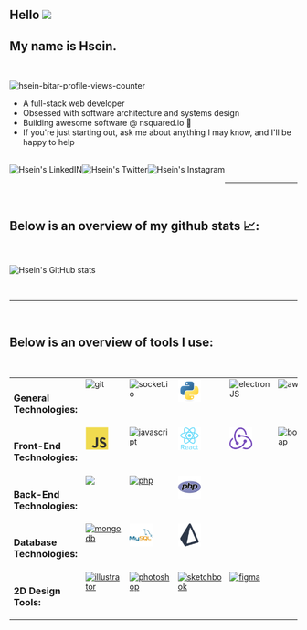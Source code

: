 ## Hello <img width="20" src="https://media.giphy.com/media/hvRJCLFzcasrR4ia7z/giphy.gif">
## My name is Hsein.

<!-- Hey it's Hsein, if you find this document useful, consider giving it a star -->
<br />

![hsein-bitar-profile-views-counter](https://komarev.com/ghpvc/?username=hsein-bitar&color=pink)

- A full-stack web developer
- Obsessed with software architecture and systems design
- Building awesome software @ nsquared.io 🚀
- If you're just starting out, ask me about anything I may know, and I'll be happy to help

<br />
<!-- Hey it's Hsein, if you find this document useful, consider giving it a star :) -->

<a href="https://www.linkedin.com/in/hseinbitar/">
  <img align="left" alt="Hsein's LinkedIN" height="40"
    src="https://cdn.simpleicons.org/linkedin" />
</a>

<a href="https://twitter.com/HseinBitar">
  <img align="left" alt="Hsein's Twitter" height="40"
    src="https://cdn.simpleicons.org/twitter" />
</a>

<a href="https://www.instagram.com/hsein_bitar/">
  <img align="left" alt="Hsein's Instagram" height="40"
    src="https://cdn.simpleicons.org/instagram" />
</a>


<br />

<hr>

<br />

<!-- Hey it's Hsein, if you find this document useful, consider giving it a star -->
## Below is an overview of my github stats 📈:

<br />

![Hsein's GitHub
stats](https://github-readme-stats-hsein-bitar.vercel.app/api?username=hsein-bitar&show_icons=true&theme=merko&count_private=true)

<br />
<hr>
<br />

## Below is an overview of tools I use:
<br />

<table>
  <!-- other technologies -->
  <tr>
    <td valign="top">
      <h3> General Technologies: </h3>
    </td>
    <td valign="top"> <img
        src="https://www.vectorlogo.zone/logos/git-scm/git-scm-icon.svg"
        alt="git" height="40" />
    </td>
    <td valign="top"> <img
        src="https://upload.wikimedia.org/wikipedia/commons/thumb/9/96/Socket-io.svg/1200px-Socket-io.svg.png"
        alt="socket.io" height="40" />
    </td>
    <td valign="top"> <img
        src="https://raw.githubusercontent.com/devicons/devicon/master/icons/python/python-original.svg"
        alt="python" height="40" />
    </td>
    <td valign="top"> <img
        src="https://upload.wikimedia.org/wikipedia/commons/9/91/Electron_Software_Framework_Logo.svg"
        alt="electronJS" height="40" />
    </td>
      </td>
    <td valign="top"> <img
        src="https://www.drupal.org/files/project-images/aws-logo.png"
        alt="aws" height="40">
    </td>
    <td valign="top"><img
        src="https://raw.githubusercontent.com/devicons/devicon/master/icons/linux/linux-original.svg"
        alt="linux" height="40" />
    </td>
    <td valign="top"><img
        src="https://raw.githubusercontent.com/devicons/devicon/develop/icons/postman/postman-original.svg"
        alt="postman" height="40" />
    </td>
  </tr>


  <!-- 3d design tools -->
  <!-- <tr>
    <td valign="top">
      <h3> 3D Design Tools: </h3>
    </td>
    <td valign="top"> <img src="https://cdn.icon-icons.com/icons2/195/PNG/256/3ds_Max_23640.png" height="40">
    </td>
    <td valign="top">
      <img src="https://i2.wp.com/filecr.com/wp-content/uploads/2021/03/V-Ray-For-3ds-Max.png" height="40">
    </td>
    <td valign="top"> <img src="https://seeklogo.com/images/R/rhinoceros-3d-logo-770376F408-seeklogo.com.png"
        height="40">
    </td>
  </tr> -->


  <!-- frontend technologies -->
  <tr>
    <td valign="top">
      <h3>Front-End Technologies: </h3>
    </td>
    <td valign="top"> <img
        src="https://raw.githubusercontent.com/devicons/devicon/master/icons/javascript/javascript-original.svg"
        alt="javascript" height="40" />
    </td>
    <td valign="top"> <img
        src="https://upload.wikimedia.org/wikipedia/commons/thumb/4/4c/Typescript_logo_2020.svg/512px-Typescript_logo_2020.svg.png"
        alt="javascript" height="40" />
    </td>
    <td valign="top"> <img
        src="https://raw.githubusercontent.com/devicons/devicon/master/icons/react/react-original-wordmark.svg"
        alt="react" height="40" />
    </td>
    <td valign="top"> <img
        src="https://raw.githubusercontent.com/devicons/devicon/master/icons/redux/redux-original.svg"
        alt="redux" height="40" />
    </td>
    <td valign="top"> <img
        src="https://cdn.freebiesupply.com/logos/large/2x/bootstrap-4-logo-svg-vector.svg"
        alt="bootstrap" height="40" />
    </td>
    <td valign="top"> <img
        src="https://cdn-icons-png.flaticon.com/512/174/174854.png"
        alt="html5" height="40" />
    </td>
    <td valign="top"> <img
        src="https://upload.wikimedia.org/wikipedia/commons/thumb/7/70/Devicon-css3-plain.svg/1200px-Devicon-css3-plain.svg.png"
        alt="css3" height="40" />
    </td>
    <td valign="top"> <a href="https://threejs.org/"><img
        src="https://seeklogo.com/images/T/three-js-logo-07A32307F1-seeklogo.com.png"
        alt="ThreeJS" height="40" /></a>
    </td>
    <td valign="top"> <a href="https://tailwindcss.com/"><img
        src="https://cdn.simpleicons.org/tailwindcss"
        alt="TailwindCSS" height="40" /></a>
    </td>
  </tr>


  <!-- backend technologies -->
  <tr>
    <td valign="top">
      <h3>Back-End Technologies:</h3>
    </td>
    <td valign="top"> <a href="https://nodejs.org/"><img
        src="https://static.cdnlogo.com/logos/n/94/nodejs-icon.svg"
        height="40"></a>
    </td>
    <td valign="top"> <a href="https://laravel.com/"><img
        src="https://upload.wikimedia.org/wikipedia/commons/thumb/9/9a/Laravel.svg/1969px-Laravel.svg.png"
        alt="php" height="40" /></a>
    </td>
    <td valign="top"> <a href="https://www.php.net/"><img
        src="https://raw.githubusercontent.com/github/explore/ccc16358ac4530c6a69b1b80c7223cd2744dea83/topics/php/php.png"
        alt="php" height="40" /></a>
    </td>
    <!-- <td valign="top"> <img
        src="https://raw.githubusercontent.com/github/explore/180320cffc25f4ed1bbdfd33d4db3a66eeeeb358/topics/cpp/cpp.png"
        alt="cpp" height="40" />
    </td> -->
  </tr>


  <!-- database technologies -->
  <tr>
    <td valign="top">
      <h3>Database Technologies: </h3>
    </td>
    <td valign="top"> <a href="https://www.mongodb.com/"><img
        src="https://static.cdnlogo.com/logos/m/30/mongodb-icon.svg"
        alt="mongodb" height="40" /></a>
    </td>
    <td valign="top"> <a href="https://www.mysql.com/" ><img
        src="https://raw.githubusercontent.com/devicons/devicon/master/icons/mysql/mysql-original-wordmark.svg"
        alt="mysql" height="40" /></a>
    </td>
    <td valign="top"> <a href="https://www.prisma.io/" ><img
        src="https://raw.githubusercontent.com/devicons/devicon/develop/icons/prisma/prisma-original.svg"
        alt="prisma" height="40" /></a>
    </td>
    <!-- <td valign="top"> <img src="https://upload.wikimedia.org/wikipedia/commons/1/17/GraphQL_Logo.svg" height="40">
    </td> -->
    <!-- <td valign="top"> <a href="https://www.postgresql.org/" ><img
        src="https://raw.githubusercontent.com/devicons/devicon/master/icons/postgresql/postgresql-original-wordmark.svg"
        alt="postgresql" height="40" /></a>
    </td> -->
  </tr>


  <!-- cloud technologies -->
  <!-- <tr>
    <td valign="top">
      <h3> Cloud Technologies: </h3>
    </td>
    <td valign="top"> <img
        src="https://raw.githubusercontent.com/github/explore/80688e429a7d4ef2fca1e82350fe8e3517d3494d/topics/firebase/firebase.png"
        height="40">
  </tr> -->


  <!-- mobile technologies -->
  <!-- <tr>
    <td valign="top">
      <h3> Mobile Technologies: </h3>
    </td>
    <td valign="top"><img src="https://reactnative.dev/img/header_logo.svg" alt="reactnative" height="40" />
    </td>
    <td valign="top"> <img src="https://www.vectorlogo.zone/logos/dartlang/dartlang-icon.svg" alt="dart" height="40" />
    </td>
    <td valign="top"> <img src="https://www.vectorlogo.zone/logos/flutterio/flutterio-icon.svg" alt="flutter"
        height="40" />
    </td>
  </tr> -->


  <!-- 2d design tools -->
  <tr>
    <td valign="top">
      <h3> 2D Design Tools: </h3>
    </td>
    <td valign="top"> <a href="#"><img
        src="https://logodownload.org/wp-content/uploads/2017/04/adobe-Illustrator-logo-1-1.png"
        alt="illustrator" height="40" /></a>
    </td>
    <td valign="top"> <a href="#"><img
        src="https://logodownload.org/wp-content/uploads/2019/10/adobe-photoshop-logo.png"
        alt="photoshop" height="40" /></a>
    </td>
    <td valign="top"> <a href="#"><img
        src="https://store-images.s-microsoft.com/image/apps.36713.13784310836114466.5a27e793-6945-4bf0-ac54-edf49c480153.a8ad4917-f8d9-49e8-9d3d-58b1079c0e4a?w=100"
        alt="sketchbook" height="40"></a>
    </td>
    <td valign="top"> <a href="#"><img
        src="https://cdn.freebiesupply.com/logos/large/2x/figma-1-logo-png-transparent.png"
        alt="figma" height="40"></a>
    </td>
    <!-- <td valign="top"> <img src="https://seeklogo.com/images/A/autocad-logo-C9817CB828-seeklogo.com.png" height="40">
    </td> -->
  </tr>

</table>
